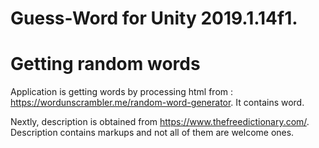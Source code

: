 # Guess-Word for Unity 2019.1.14f1.

# Getting random words
Application is getting words by processing html from : https://wordunscrambler.me/random-word-generator. It contains word. 

Nextly, description is obtained from https://www.thefreedictionary.com/. Description contains markups and not all of them are welcome ones.
